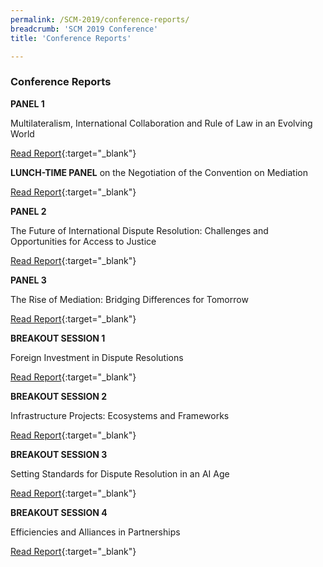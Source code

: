 ```yaml
---
permalink: /SCM-2019/conference-reports/
breadcrumb: 'SCM 2019 Conference'
title: 'Conference Reports'

---
```



### **Conference Reports** ###

**PANEL 1**

Multilateralism, International Collaboration and Rule of Law in an Evolving World

[Read Report](../../pdf/1-Report-Panel-1.pdf){:target="_blank"}

**LUNCH-TIME PANEL**
on the Negotiation of the Convention on Mediation

[Read Report](../../pdf/2-Report-Lunch-time-Panel.pdf){:target="_blank"}

**PANEL 2**

The Future of International Dispute Resolution: Challenges and Opportunities for Access to Justice

[Read Report](../../pdf/3-Report-Panel-2.pdf){:target="_blank"}

**PANEL 3**

The Rise of Mediation: Bridging Differences for Tomorrow

[Read Report](../../pdf/4-Report-Panel-3.pdf){:target="_blank"}

**BREAKOUT SESSION 1**

Foreign Investment in Dispute Resolutions

[Read Report](../../pdf/5-Report-Breakout-Session-1.pdf){:target="_blank"}

**BREAKOUT SESSION 2**

Infrastructure Projects: Ecosystems and Frameworks

[Read Report](../../pdf/6-Report-Breakout-Session-2.pdf){:target="_blank"}

**BREAKOUT SESSION 3**

Setting Standards for Dispute Resolution in an AI Age

[Read Report](../../pdf/7-Report-Breakout-Session-3.pdf){:target="_blank"}

**BREAKOUT SESSION 4**

Efficiencies and Alliances in Partnerships

[Read Report](../../pdf/8-Report-Breakout-Session-4.pdf){:target="_blank"}


